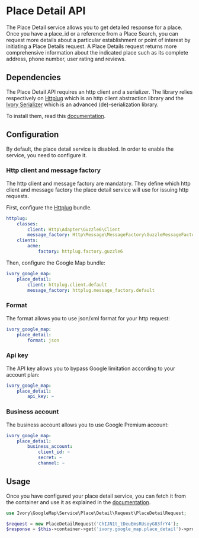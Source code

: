 # Place Detail API

The Place Detail service allows you to get detailed response for a place. Once you have a place_id or a reference from 
a Place Search, you can request more details about a particular establishment or point of interest by initiating a 
Place Details request. A Place Details request returns more comprehensive information about the indicated place such as 
its complete address, phone number, user rating and reviews.

## Dependencies

The Place Detail API requires an http client and a serializer. The library relies respectively on 
[Httplug](http://httplug.io/) which is an http client abstraction library and the 
[Ivory Serializer](https://github.com/egeloen/ivory-serializer) which is an advanced (de)-serialization library. 

To install them, read this [documentation](/Resources/doc/installation.md).

## Configuration

By default, the place detail service is disabled. In order to enable the service, you need to configure it.

### Http client and message factory

The http client and message factory are mandatory. They define which http client and message factory the place 
detail service will use for issuing http requests.
 
First, configure the [Httplug](http://httplug.io/) bundle.

``` yaml
httplug:
    classes:
        client: Http\Adapter\Guzzle6\Client
        message_factory: Http\Message\MessageFactory\GuzzleMessageFactory
    clients:
        acme:
            factory: httplug.factory.guzzle6
```

Then, configure the Google Map bundle:

``` yaml
ivory_google_map:
    place_detail:
        client: httplug.client.default
        message_factory: httplug.message_factory.default
```

### Format

The format allows you to use json/xml format for your http request:

``` yaml
ivory_google_map:
    place_detail:
        format: json
```

### Api key

The API key allows you to bypass Google limitation according to your account plan:

``` yaml
ivory_google_map:
    place_detail:
        api_key: ~
```

### Business account

The business account allows you to use Google Premium account:

``` yaml
ivory_google_map:
    place_detail:
        business_account:
            client_id: ~
            secret: ~
            channel: ~
```

## Usage

Once you have configured your place detail service, you can fetch it from the container and use it as explained 
in the [documentation](https://github.com/egeloen/ivory-google-map/blob/master/doc/service/place/detail/place_detail.md).

``` php
use Ivory\GoogleMap\Service\Place\Detail\Request\PlaceDetailRequest;

$request = new PlaceDetailRequest('ChIJN1t_tDeuEmsRUsoyG83frY4');
$response = $this->container->get('ivory.google_map.place_detail')->process($request);
```
